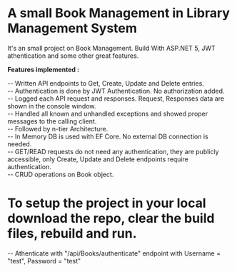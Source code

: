 # A small Book Management in Library Management System
It's an small project on Book Management. Build With ASP.NET 5, JWT athentication and some other great features. 

<strong>Features implemented :</strong>

-- Written API endpoints to Get, Create, Update and Delete entries.</br> 
-- Authentication is done by JWT Authentication. No authorization added.</br>
-- Logged each API request and responses. Request, Responses data are shown in the console window.</br>
-- Handled all known and unhandled exceptions and showed proper messages to the calling client.</br> 
-- Followed by n-tier Architecture.</br>
-- In Memory DB is used with EF Core. No external DB connection is needed.</br>
-- GET/READ requests do not need any authentication, they are publicly accessible, only Create, Update and Delete endpoints require authentication.</br>
-- CRUD operations on Book object.</br>


# To setup the project in your local download the repo, clear the build files, rebuild and run. 
-- Athenticate with "/api/Books/authenticate" endpoint with Username = "test", Password = "test"
